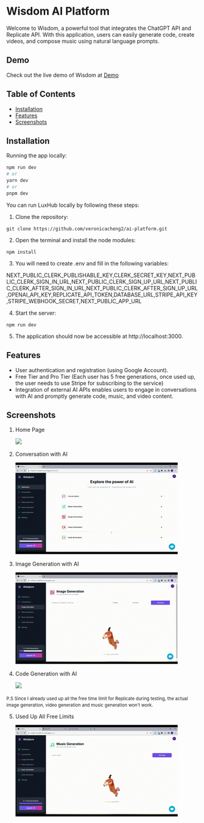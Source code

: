 # Wisdom AI Platform

Welcome to Wisdom, a powerful tool that integrates the ChatGPT API and Replicate API. With this application, users can easily generate code, create videos, and compose music using natural language prompts.

## Demo

Check out the live demo of Wisdom at [Demo](https://wisdom-ai-platform.vercel.app/)

## Table of Contents

- [Installation](#installation)
- [Features](#features)
- [Screenshots](#screenshots)

## Installation

Running the app locally:

```bash
npm run dev
# or
yarn dev
# or
pnpm dev
```

You can run LuxHub locally by following these steps:

1. Clone the repository:

```
git clone https://github.com/veronicacheng2/ai-platform.git
```

2. Open the terminal and install the node modules:

```
npm install
```

3. You will need to create .env and fill in the following variables:

NEXT_PUBLIC_CLERK_PUBLISHABLE_KEY,CLERK_SECRET_KEY,NEXT_PUBLIC_CLERK_SIGN_IN_URL,NEXT_PUBLIC_CLERK_SIGN_UP_URL,NEXT_PUBLIC_CLERK_AFTER_SIGN_IN_URL,NEXT_PUBLIC_CLERK_AFTER_SIGN_UP_URL,OPENAI_API_KEY,REPLICATE_API_TOKEN,DATABASE_URL,STRIPE_API_KEY,STRIPE_WEBHOOK_SECRET,NEXT_PUBLIC_APP_URL

4. Start the server:

```
npm run dev
```

5. The application should now be accessible at http://localhost:3000.

## Features

- User authentication and registration (using Google Account).
- Free Tier and Pro Tier (Each user has 5 free generations, once used up, the user needs to use Stripe for subscribing to the service)
- Integration of external AI APIs enables users to engage in conversations with AI and promptly generate code, music, and video content.

## Screenshots

1. Home Page

   ![](screenshots/HomePage.gif)

2. Conversation with AI

   ![](screenshots/Conversation.gif)

3. Image Generation with AI

   ![](screenshots/ImageGeneration.gif)

4. Code Generation with AI

   ![](screenshots/CodeGeneration.gif)

<small>P.S Since I already used up all the free time limit for Replicate during testing, the actual image generation, video generation and music generation won't work.</small>

5. Used Up All Free Limits

   ![](screenshots/NoFreeLimit.gif)
